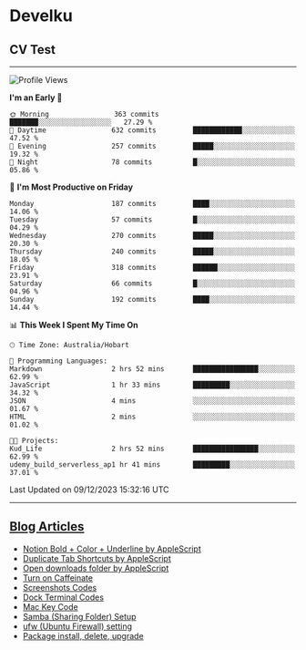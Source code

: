 <h1> Develku </h1>

<h2>CV Test</h2>

---

<!--START_SECTION:waka-->
![Profile Views](http://img.shields.io/badge/Profile%20Views-1-blue)

**I'm an Early 🐤** 

```text
🌞 Morning                363 commits         ███████░░░░░░░░░░░░░░░░░░   27.29 % 
🌆 Daytime                632 commits         ████████████░░░░░░░░░░░░░   47.52 % 
🌃 Evening                257 commits         █████░░░░░░░░░░░░░░░░░░░░   19.32 % 
🌙 Night                  78 commits          █░░░░░░░░░░░░░░░░░░░░░░░░   05.86 % 
```
📅 **I'm Most Productive on Friday** 

```text
Monday                   187 commits         ████░░░░░░░░░░░░░░░░░░░░░   14.06 % 
Tuesday                  57 commits          █░░░░░░░░░░░░░░░░░░░░░░░░   04.29 % 
Wednesday                270 commits         █████░░░░░░░░░░░░░░░░░░░░   20.30 % 
Thursday                 240 commits         █████░░░░░░░░░░░░░░░░░░░░   18.05 % 
Friday                   318 commits         ██████░░░░░░░░░░░░░░░░░░░   23.91 % 
Saturday                 66 commits          █░░░░░░░░░░░░░░░░░░░░░░░░   04.96 % 
Sunday                   192 commits         ████░░░░░░░░░░░░░░░░░░░░░   14.44 % 
```


📊 **This Week I Spent My Time On** 

```text
🕑︎ Time Zone: Australia/Hobart

💬 Programming Languages: 
Markdown                 2 hrs 52 mins       ████████████████░░░░░░░░░   62.99 % 
JavaScript               1 hr 33 mins        █████████░░░░░░░░░░░░░░░░   34.32 % 
JSON                     4 mins              ░░░░░░░░░░░░░░░░░░░░░░░░░   01.67 % 
HTML                     2 mins              ░░░░░░░░░░░░░░░░░░░░░░░░░   01.02 % 

🐱‍💻 Projects: 
Kud_Life                 2 hrs 52 mins       ████████████████░░░░░░░░░   62.99 % 
udemy_build_serverless_ap1 hr 41 mins        █████████░░░░░░░░░░░░░░░░   37.01 % 
```


 Last Updated on 09/12/2023 15:32:16 UTC
<!--END_SECTION:waka-->

---

## [Blog Articles](https://my-digital-garden-green-seven.vercel.app/)

<!--START_SECTION:blog-->
- [Notion Bold + Color + Underline by AppleScript](https://my-digital-garden-green-seven.vercel.app/3-resource/mac-tips/notion-bold-color-underline-by-apple-script/)
- [Duplicate Tab Shortcuts by AppleScript](https://my-digital-garden-green-seven.vercel.app/3-resource/mac-tips/duplicate-tab-shortcuts-by-apple-script/)
- [Open downloads folder by AppleScript](https://my-digital-garden-green-seven.vercel.app/3-resource/mac-tips/open-downloads-folder-by-apple-script/)
- [Turn on Caffeinate](https://my-digital-garden-green-seven.vercel.app/3-resource/mac-tips/turn-on-caffeinate/)
- [Screenshots Codes](https://my-digital-garden-green-seven.vercel.app/3-resource/mac-tips/screenshots-codes/)
- [Dock Terminal Codes](https://my-digital-garden-green-seven.vercel.app/3-resource/mac-tips/dock-terminal-codes/)
- [Mac Key Code](https://my-digital-garden-green-seven.vercel.app/3-resource/mac-tips/mac-key-code/)
- [Samba (Sharing Folder) Setup](https://my-digital-garden-green-seven.vercel.app/3-resource/ubuntu-linux/samba-sharing-folder-setup/)
- [ufw (Ubuntu Firewall) setting](https://my-digital-garden-green-seven.vercel.app/3-resource/ubuntu-linux/ufw-ubuntu-firewall-setting/)
- [Package install, delete, upgrade](https://my-digital-garden-green-seven.vercel.app/apt/package-install-delete-upgrade/)
<!--END_SECTION:blog-->
